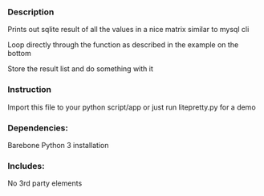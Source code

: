 <h3>Description</h3>
<p>Prints out sqlite result of all the values in a nice matrix similar to mysql cli</p>
<p>Loop directly through the function as described in the example on the bottom</p>
<p>Store the result list and do something with it</p>

<h3>Instruction</h3>
<p>Import this file to your python script/app or just run litepretty.py for a demo</p>

<h3>Dependencies:</h3>
<p>Barebone Python 3 installation</p>

<h3>Includes:</h3>
<p>No 3rd party elements</p>
